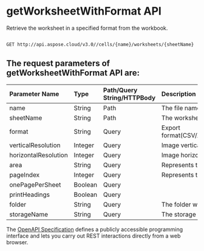 # **getWorksheetWithFormat API**

Retrieve the worksheet in a specified format from the workbook. 

```bash

GET http://api.aspose.cloud/v3.0//cells/{name}/worksheets/{sheetName}

```

## The request parameters of **getWorksheetWithFormat** API are: 

| Parameter Name | Type | Path/Query String/HTTPBody | Description | 
| :- | :- | :- |:- | 
|name|String|Path|The file name.|
|sheetName|String|Path|The worksheet name.|
|format|String|Query|Export format(CSV/XLS/HTML/MHTML/ODS/PDF/XML/TXT/TIFF/XLSB/XLSM/XLSX/XLTM/XLTX/XPS/PNG/JPG/JPEG/GIF/EMF/BMP/MD[Markdown]/Numbers).|
|verticalResolution|Integer|Query|Image vertical resolution.|
|horizontalResolution|Integer|Query|Image horizontal resolution.|
|area|String|Query|Represents the range to be printed.|
|pageIndex|Integer|Query|Represents the page to be printed|
|onePagePerSheet|Boolean|Query||
|printHeadings|Boolean|Query||
|folder|String|Query|The folder where the file is situated.|
|storageName|String|Query|The storage name where the file is situated.|


The [OpenAPI Specification](https://reference.aspose.cloud/cells/#/WorksheetsController/GetWorksheetWithFormat) defines a publicly accessible programming interface and lets you carry out REST interactions directly from a web browser.
